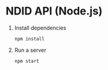 # NDID API (Node.js)

1.  Install dependencies

    ```
    npm install
    ```

2.  Run a server

    ```
    npm start
    ```
